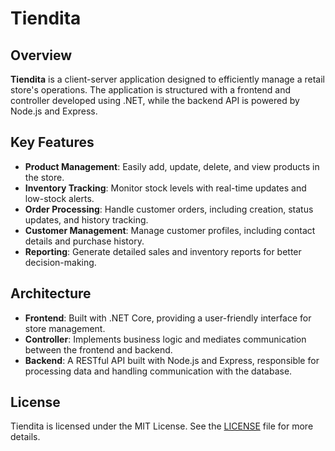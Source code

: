 # Tiendita

## Overview

**Tiendita** is a client-server application designed to efficiently manage a retail store's operations. The application is structured with a frontend and controller developed using .NET, while the backend API is powered by Node.js and Express.

## Key Features

- **Product Management**: Easily add, update, delete, and view products in the store.
- **Inventory Tracking**: Monitor stock levels with real-time updates and low-stock alerts.
- **Order Processing**: Handle customer orders, including creation, status updates, and history tracking.
- **Customer Management**: Manage customer profiles, including contact details and purchase history.
- **Reporting**: Generate detailed sales and inventory reports for better decision-making.

## Architecture

- **Frontend**: Built with .NET Core, providing a user-friendly interface for store management.
- **Controller**: Implements business logic and mediates communication between the frontend and backend.
- **Backend**: A RESTful API built with Node.js and Express, responsible for processing data and handling communication with the database.

## License

Tiendita is licensed under the MIT License. See the [LICENSE](LICENSE) file for more details.
